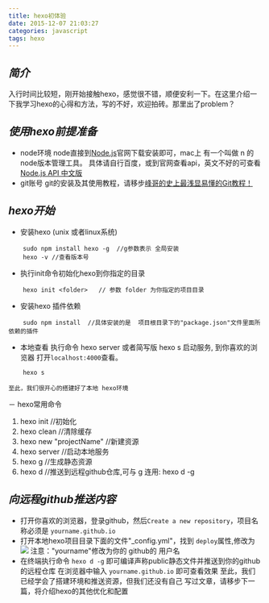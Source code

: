 ```yaml
---
title: hexo初体验
date: 2015-12-07 21:03:27
categories: javascript
tags: hexo
---
```


## *简介*
 入行时间比较短，刚开始接触hexo，感觉很不错，顺便安利一下。在这里介绍一下我学习hexo的心得和方法，写的不好，欢迎拍砖。那里出了problem？
<!-- more -->

## *使用hexo前提准备*
- node环境
 node直接到[Node.js](http://nodejs.org/ "_blank")官网下载安装即可，mac上 有一个叫做 n 的node版本管理工具。
 具体请自行百度，或到官网查看api，英文不好的可查看[Node.js API 中文版](http://nodeapi.ucdok.com/#/api/ "_blank")
- git账号
 git的安装及其使用教程，请移步[峰哥的史上最浅显易懂的Git教程！](http://www.liaoxuefeng.com/wiki/0013739516305929606dd18361248578c67b8067c8c017b000/ "_blank")

## *hexo开始*
- 安装hexo (unix 或者linux系统)
```
	sudo npm install hexo -g  //g参数表示 全局安装
	hexo -v //查看版本号
```
- 执行init命令初始化hexo到你指定的目录
```
	hexo init <folder>   // 参数 folder 为你指定的项目目录
```
- 安装hexo 插件依赖
```
	sudo npm install  //具体安装的是  项目根目录下的"package.json"文件里面所依赖的插件
```
- 本地查看 执行命令 hexo server  或者简写版  hexo s 启动服务, 到你喜欢的浏览器 打开`localhost:4000`查看。
```
	hexo s
```
	至此，我们很开心的搭建好了本地 hexo环境

－ hexo常用命令
 1. hexo init //初始化
 2. hexo clean //清除缓存 
 3. hexo new <layout> "projectName" //新建资源
 4. hexo server //启动本地服务
 5. hexo g //生成静态资源
 6. hexo d //推送到远程github仓库,可与 g 连用: hexo d -g


## *向远程github推送内容*
- 打开你喜欢的浏览器，登录github，然后`Create a new repository`，项目名称必须是  `yourname.github.io`
- 打开本地hexo项目目录下面的文件"_config.yml"，找到 `deploy`属性,修改为![](/images/hexo_deploy.png)
  注意："yourname"修改为你的 github的 用户名
- 在终端执行命令 `hexo d -g` 即可编译声称public静态文件并推送到你的github的远程仓库
  在浏览器中输入 `yourname.github.io` 即可查看效果
  至此，我们已经学会了搭建环境和推送资源，但我们还没有自己 写过文章，请移步下一篇，将介绍hexo的其他优化和配置



















